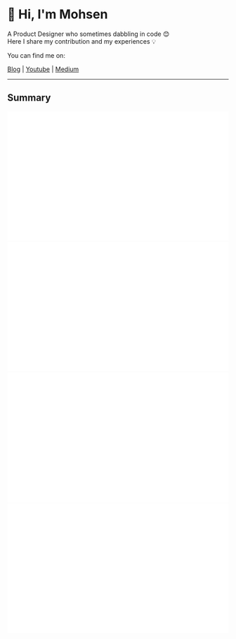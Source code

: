 # 👋 Hi, I'm Mohsen

A Product Designer who sometimes dabbling in code 😊  
Here I share my contribution and my experiences 💡

You can find me on:

[Blog](https://forge.mosn.me?ref=ghr) | [Youtube](https://youtube.com/@mosnfar) | [Medium](https://medium.com/mosnfar)

---

## Summary

<p align="justify">
<img src="https://raw.githubusercontent.com/mosnfar/github-stats/master/generated/overview.svg#gh-dark-mode-only"/>
<img src="https://raw.githubusercontent.com/mosnfar/github-stats/master/generated/overview.svg#gh-light-mode-only"/>
<img src="https://raw.githubusercontent.com/mosnfar/github-stats/master/generated/languages.svg#gh-dark-mode-only"/>
<img src="https://raw.githubusercontent.com/mosnfar/github-stats/master/generated/languages.svg#gh-light-mode-only"/>
</p> 
 
<!---
mosnfar/mosnfar is a ✨ special ✨ repository because its `README.md` (this file) appears on your GitHub profile.
You can click the Preview link to take a look at your changes.
--->
